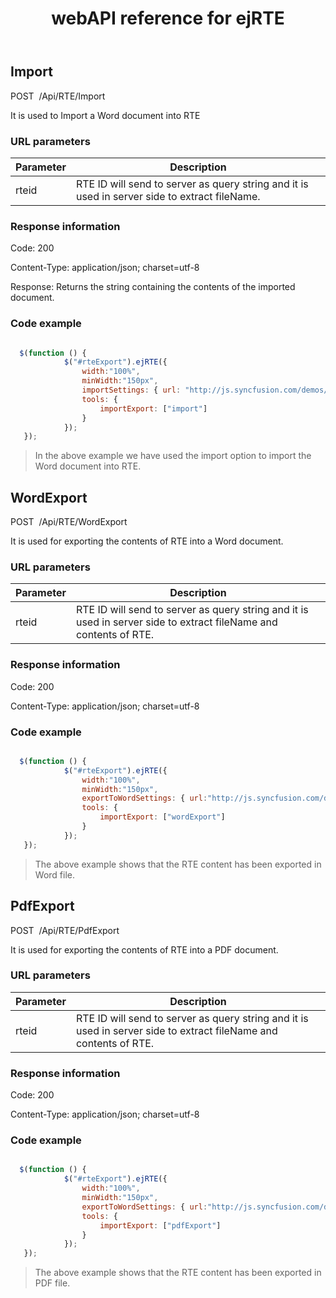 ﻿---
layout: post
title: webAPI reference for ejRTE
description: webAPI reference for ejRTE
documentation: API
platform: js-webapi
keywords: RTE, ejRTE, syncfusion, RTE webapi
---

## Import

<a>POST&nbsp;&nbsp;/Api/RTE/Import</a>

It is used to Import a Word document into RTE 

### URL parameters

|  Parameter |  Description | 
|---|---|
|  rteid | RTE ID will send to server as query string and it is used in server side to extract fileName.| 


### Response information 

Code: 200

Content-Type: application/json; charset=utf-8

Response:  Returns the string containing the contents of the imported document.


### Code example 


```javascript

  $(function () {
            $("#rteExport").ejRTE({
                width:"100%",
				minWidth:"150px",
				importSettings: { url: "http://js.syncfusion.com/demos/ejservices/api/RTE/Import" },
                tools: {
					importExport: ["import"]
                }
            });
   });

```

>In the above example we have used the import option to import the Word document into RTE.

## WordExport

<a>POST&nbsp;&nbsp;/Api/RTE/WordExport</a>

It is used for exporting the contents of RTE into a Word document.

### URL parameters

|  Parameter |  Description | 
|---|---|
|  rteid | RTE ID will send to server as query string and it is used in server side to extract fileName and contents of RTE. | 


### Response information 

Code: 200

Content-Type: application/json; charset=utf-8

### Code example 


```javascript

  $(function () {
            $("#rteExport").ejRTE({
                width:"100%",
				minWidth:"150px",
				exportToWordSettings: { url:"http://js.syncfusion.com/demos/ejservices/api/RTE/WordExport", fileName: "WordSample"},
                tools: {
					importExport: ["wordExport"]
                }
            });
   });

```
>The above example shows that the RTE content has been exported in Word file.

## PdfExport

<a>POST&nbsp;&nbsp;/Api/RTE/PdfExport</a>

It is used for exporting the contents of RTE into a PDF document.

### URL parameters

|  Parameter |  Description | 
|---|---|
|  rteid | RTE ID will send to server as query string and it is used in server side to extract fileName and contents of RTE. | 


### Response information 

Code: 200

Content-Type: application/json; charset=utf-8

### Code example 


```javascript

  $(function () {
            $("#rteExport").ejRTE({
                width:"100%",
				minWidth:"150px",
				exportToWordSettings: { url:"http://js.syncfusion.com/demos/ejservices/api/RTE/PdfExport", fileName: "WordSample"},
                tools: {
					importExport: ["pdfExport"]
                }
            });
   });
```

>The above example shows that the RTE content has been exported in PDF file.
